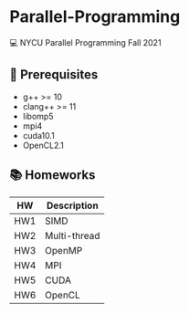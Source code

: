 # Parallel-Programming
💻 NYCU Parallel Programming Fall 2021



## 🏹 Prerequisites
* g++ >= 10
* clang++ >= 11
* libomp5
* mpi4
* cuda10.1
* OpenCL2.1



## 📚 Homeworks 
| HW  | Description  |
|-----|--------------|
| HW1 | SIMD         |
| HW2 | Multi-thread |
| HW3 | OpenMP       |
| HW4 | MPI          |
| HW5 | CUDA         |
| HW6 | OpenCL       |